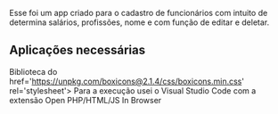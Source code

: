 Esse foi um app criado para o cadastro de funcionários com intuito de determina salários, profissões, nome e com função de editar e deletar.

## Aplicações necessárias 

Biblioteca do  href='https://unpkg.com/boxicons@2.1.4/css/boxicons.min.css' rel='stylesheet'>
Para a execução usei o Visual Studio Code com a extensão Open PHP/HTML/JS In Browser
